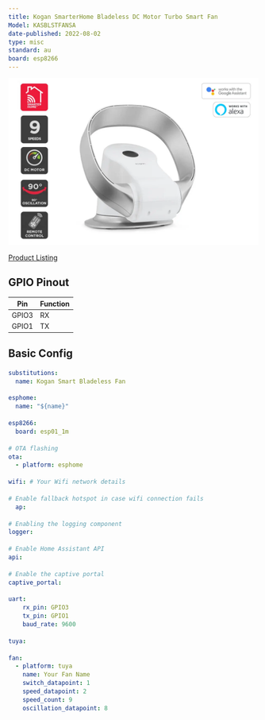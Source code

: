 ```yaml
---
title: Kogan SmarterHome Bladeless DC Motor Turbo Smart Fan
Model: KASBLSTFANSA
date-published: 2022-08-02
type: misc
standard: au
board: esp8266
---
```


![Product Image](Kogan-Smarterhome-Bladeless-DC-Motor-Turbo-Smart-Fan.jpg "Kogan SmarterHome Bladeless DC Motor Turbo Smart Fan")

[Product Listing](https://www.kogan.com/au/buy/kogan-smarterhome-bladeless-dc-motor-turbo-smart-fan-silver/)

## GPIO Pinout

| Pin   | Function |
| ----- | -------- |
| GPIO3 | RX      |
| GPIO1 | TX      |

## Basic Config

```yaml
substitutions:
  name: Kogan Smart Bladeless Fan

esphome:
  name: "${name}"

esp8266:
  board: esp01_1m

# OTA flashing
ota:
  - platform: esphome

wifi: # Your Wifi network details
  
# Enable fallback hotspot in case wifi connection fails  
  ap:

# Enabling the logging component
logger:

# Enable Home Assistant API
api:

# Enable the captive portal
captive_portal:

uart:
    rx_pin: GPIO3
    tx_pin: GPIO1
    baud_rate: 9600

tuya:

fan:
  - platform: tuya
    name: Your Fan Name
    switch_datapoint: 1
    speed_datapoint: 2
    speed_count: 9
    oscillation_datapoint: 8
```
